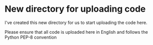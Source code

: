 # New directory for uploading code
I've created this new directory for us to start uploading the code here.

Please ensure that all code is uploaded here in English and follows the Python PEP-8 convention
